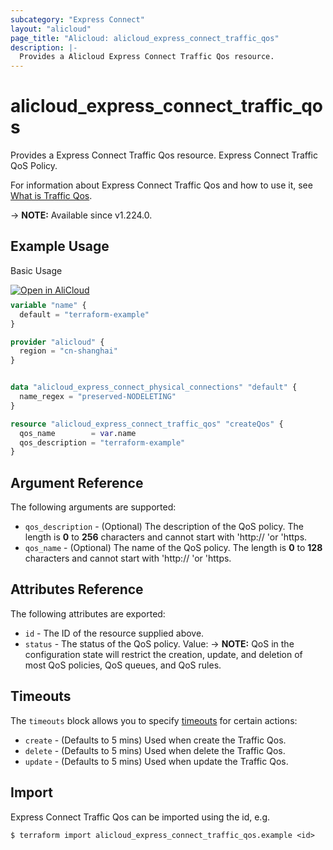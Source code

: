 ```yaml
---
subcategory: "Express Connect"
layout: "alicloud"
page_title: "Alicloud: alicloud_express_connect_traffic_qos"
description: |-
  Provides a Alicloud Express Connect Traffic Qos resource.
---
```


# alicloud_express_connect_traffic_qos

Provides a Express Connect Traffic Qos resource. Express Connect Traffic QoS Policy.

For information about Express Connect Traffic Qos and how to use it, see [What is Traffic Qos](https://next.api.alibabacloud.com/document/Vpc/2016-04-28/CreateExpressConnectTrafficQos).

-> **NOTE:** Available since v1.224.0.

## Example Usage

Basic Usage

<div style="display: block;margin-bottom: 40px;"><div class="oics-button" style="float: right;position: absolute;margin-bottom: 10px;">
  <a href="https://api.aliyun.com/terraform?resource=alicloud_express_connect_traffic_qos&exampleId=bd23ef49-dcb0-6b95-3d47-610ac8c0895d28adc013&activeTab=example&spm=docs.r.express_connect_traffic_qos.0.bd23ef49dc&intl_lang=EN_US" target="_blank">
    <img alt="Open in AliCloud" src="https://img.alicdn.com/imgextra/i1/O1CN01hjjqXv1uYUlY56FyX_!!6000000006049-55-tps-254-36.svg" style="max-height: 44px; max-width: 100%;">
  </a>
</div></div>

```terraform
variable "name" {
  default = "terraform-example"
}

provider "alicloud" {
  region = "cn-shanghai"
}


data "alicloud_express_connect_physical_connections" "default" {
  name_regex = "preserved-NODELETING"
}

resource "alicloud_express_connect_traffic_qos" "createQos" {
  qos_name        = var.name
  qos_description = "terraform-example"
}
```

## Argument Reference

The following arguments are supported:
* `qos_description` - (Optional) The description of the QoS policy.  The length is **0** to **256** characters and cannot start with 'http:// 'or 'https.
* `qos_name` - (Optional) The name of the QoS policy.  The length is **0** to **128** characters and cannot start with 'http:// 'or 'https.

## Attributes Reference

The following attributes are exported:
* `id` - The ID of the resource supplied above.
* `status` - The status of the QoS policy. Value:
-> **NOTE:**  QoS in the configuration state will restrict the creation, update, and deletion of most QoS policies, QoS queues, and QoS rules.

## Timeouts

The `timeouts` block allows you to specify [timeouts](https://www.terraform.io/docs/configuration-0-11/resources.html#timeouts) for certain actions:
* `create` - (Defaults to 5 mins) Used when create the Traffic Qos.
* `delete` - (Defaults to 5 mins) Used when delete the Traffic Qos.
* `update` - (Defaults to 5 mins) Used when update the Traffic Qos.

## Import

Express Connect Traffic Qos can be imported using the id, e.g.

```shell
$ terraform import alicloud_express_connect_traffic_qos.example <id>
```